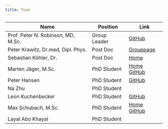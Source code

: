 ```yaml
---
title: Team
---
```



Name                                | Position      | Link
------------------------------------|---------------|-----------------
Prof. Peter N. Robinson, MD, M.Sc.  | Group Leader  | [GitHub](https://github.com/pnrobinson)
Peter Krawitz, Dr.med, Dipl. Phys.  | Post Doc      | [Grouppage](http://krawitz.charite.de/)
Sebastian Köhler, Dr.               | Post Doc      | [Home](http://drseb.github.io/)
Marten Jäger, M.Sc.                 | PhD Student   | [Home](team_jaeger.html) [GitHub](https://github.com/martenj)
Peter Hansen                        | PhD Student   | [GitHub](https://github.com/hansenp)
Na Zhu                              | PhD Student   | 
Leon Kuchenbecker                   | PhD Student   | [GitHub](https://github.com/lkuchenb)
Max Schubach, M.Sc.                 | PhD Student   | [Home](team_schubach.html) [GitHub](https://github.com/visze)
Layal Abo Khayal                    | PhD Student   | 



